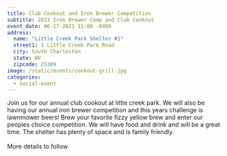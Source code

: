 ```yaml
---
title: Club Cookout and Iron Brewer Competition
subtitle: 2023 Iron Brewer Comp and Club Cookout
event_date: 06-17-2023 11:00 -0400
address:
  name: "Little Creek Park Shelter #1"
  street1: 1 Little Creek Park Road
  city: South Charleston
  state: WV
  zipcode: 25309
image: /static/events/cookout-grill.jpg
categories:
  - social-event
---
```

J﻿oin us for our annual club cookout at little creek park. We will also be having our annual iron brewer competition and this years challenge is lawnmower beers! Brew your favorite fizzy yellow brew and enter our peoples choice competition. We will have food and drink and will be a great time. The shelter has plenty of space and is family friendly.\
\
M﻿ore details to follow